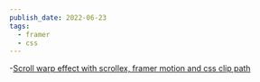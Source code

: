 ```yaml
---
publish_date: 2022-06-23
tags:
  - framer
  - css
---
```

-[Scroll warp effect with scrollex, framer motion and css clip path](https://twitter.com/austin_malerba/status/1539965616693694465)
